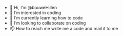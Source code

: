 - 👋 Hi, I’m @bouweHillen
- 👀 I’m interested in coding
- 🌱 I’m currently learning how to code
- 💞️ I’m looking to collaborate on coding
- 📫 How to reach me write me a code and mail it to me

<!---
bouweHillen/bouweHillen is a ✨ special ✨ repository because its `README.md` (this file) appears on your GitHub profile.
You can click the Preview link to take a look at your changes.
--->
